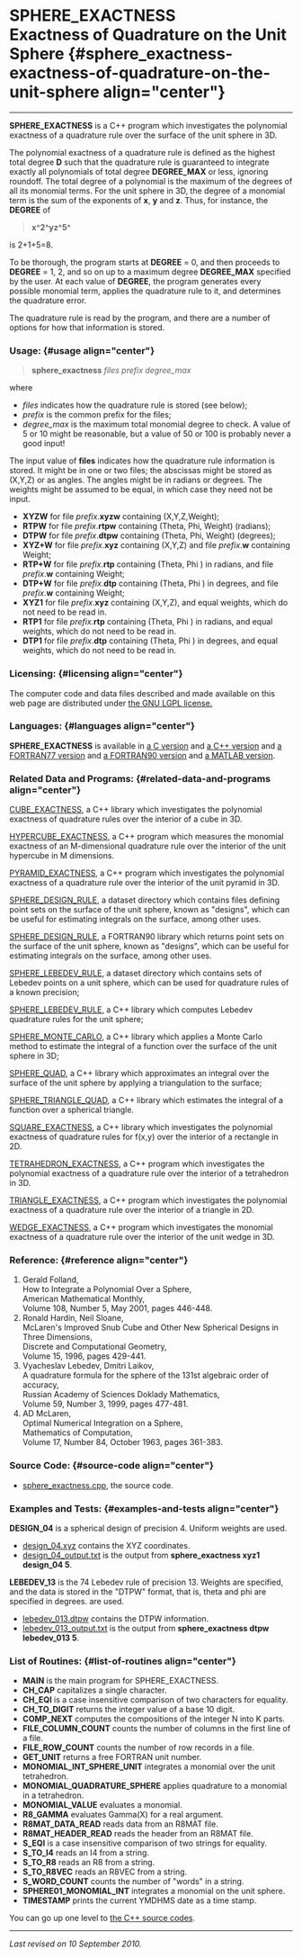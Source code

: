 SPHERE\_EXACTNESS\
Exactness of Quadrature on the Unit Sphere {#sphere_exactness-exactness-of-quadrature-on-the-unit-sphere align="center"}
==========================================

------------------------------------------------------------------------

**SPHERE\_EXACTNESS** is a C++ program which investigates the polynomial
exactness of a quadrature rule over the surface of the unit sphere in
3D.

The polynomial exactness of a quadrature rule is defined as the highest
total degree **D** such that the quadrature rule is guaranteed to
integrate exactly all polynomials of total degree **DEGREE\_MAX** or
less, ignoring roundoff. The total degree of a polynomial is the maximum
of the degrees of all its monomial terms. For the unit sphere in 3D, the
degree of a monomial term is the sum of the exponents of **x**, **y**
and **z**. Thus, for instance, the **DEGREE** of

> **x^2^yz^5^**

is 2+1+5=8.

To be thorough, the program starts at **DEGREE** = 0, and then proceeds
to **DEGREE** = 1, 2, and so on up to a maximum degree **DEGREE\_MAX**
specified by the user. At each value of **DEGREE**, the program
generates every possible monomial term, applies the quadrature rule to
it, and determines the quadrature error.

The quadrature rule is read by the program, and there are a number of
options for how that information is stored.

### Usage: {#usage align="center"}

> **sphere\_exactness** *files* *prefix* *degree\_max*

where

-   *files* indicates how the quadrature rule is stored (see below);
-   *prefix* is the common prefix for the files;
-   *degree\_max* is the maximum total monomial degree to check. A value
    of 5 or 10 might be reasonable, but a value of 50 or 100 is probably
    never a good input!

The input value of **files** indicates how the quadrature rule
information is stored. It might be in one or two files; the abscissas
might be stored as (X,Y,Z) or as angles. The angles might be in radians
or degrees. The weights might be assumed to be equal, in which case they
need not be input.

-   **XYZW** for file *prefix*.**xyzw** containing (X,Y,Z,Weight);
-   **RTPW** for file *prefix*.**rtpw** containing (Theta, Phi, Weight)
    (radians);
-   **DTPW** for file *prefix*.**dtpw** containing (Theta, Phi, Weight)
    (degrees);
-   **XYZ+W** for file *prefix*.**xyz** containing (X,Y,Z) and file
    *prefix*.**w** containing Weight;
-   **RTP+W** for file *prefix*.**rtp** containing (Theta, Phi ) in
    radians, and file *prefix*.**w** containing Weight;
-   **DTP+W** for file *prefix*.**dtp** containing (Theta, Phi ) in
    degrees, and file *prefix*.**w** containing Weight;
-   **XYZ1** for file *prefix*.**xyz** containing (X,Y,Z), and equal
    weights, which do not need to be read in.
-   **RTP1** for file *prefix*.**rtp** containing (Theta, Phi ) in
    radians, and equal weights, which do not need to be read in.
-   **DTP1** for file *prefix*.**dtp** containing (Theta, Phi ) in
    degrees, and equal weights, which do not need to be read in.

### Licensing: {#licensing align="center"}

The computer code and data files described and made available on this
web page are distributed under [the GNU LGPL
license.](../../txt/gnu_lgpl.txt)

### Languages: {#languages align="center"}

**SPHERE\_EXACTNESS** is available in [a C
version](../../c_src/sphere_exactness/sphere_exactness.md) and [a C++
version](../../master/sphere_exactness/sphere_exactness.md) and [a
FORTRAN77 version](../../f77_src/sphere_exactness/sphere_exactness.md)
and [a FORTRAN90
version](../../f_src/sphere_exactness/sphere_exactness.md) and [a
MATLAB version](../../m_src/sphere_exactness/sphere_exactness.md).

### Related Data and Programs: {#related-data-and-programs align="center"}

[CUBE\_EXACTNESS](../../master/cube_exactness/cube_exactness.md), a
C++ library which investigates the polynomial exactness of quadrature
rules over the interior of a cube in 3D.

[HYPERCUBE\_EXACTNESS](../../master/hypercube_exactness/hypercube_exactness.md),
a C++ program which measures the monomial exactness of an M-dimensional
quadrature rule over the interior of the unit hypercube in M dimensions.

[PYRAMID\_EXACTNESS](../../master/pyramid_exactness/pyramid_exactness.md),
a C++ program which investigates the polynomial exactness of a
quadrature rule over the interior of the unit pyramid in 3D.

[SPHERE\_DESIGN\_RULE](../../datasets/sphere_design_rule/sphere_design_rule.md),
a dataset directory which contains files defining point sets on the
surface of the unit sphere, known as "designs", which can be useful for
estimating integrals on the surface, among other uses.

[SPHERE\_DESIGN\_RULE](../../f_src/sphere_design_rule/sphere_design_rule.md),
a FORTRAN90 library which returns point sets on the surface of the unit
sphere, known as "designs", which can be useful for estimating integrals
on the surface, among other uses.

[SPHERE\_LEBEDEV\_RULE](../../datasets/sphere_lebedev_rule/sphere_lebedev_rule.md),
a dataset directory which contains sets of Lebedev points on a unit
sphere, which can be used for quadrature rules of a known precision;

[SPHERE\_LEBEDEV\_RULE](../../master/sphere_lebedev_rule/sphere_lebedev_rule.md),
a C++ library which computes Lebedev quadrature rules for the unit
sphere;

[SPHERE\_MONTE\_CARLO](../../master/sphere_monte_carlo/sphere_monte_carlo.md),
a C++ library which applies a Monte Carlo method to estimate the
integral of a function over the surface of the unit sphere in 3D;

[SPHERE\_QUAD](../../master/sphere_quad/sphere_quad.md), a C++
library which approximates an integral over the surface of the unit
sphere by applying a triangulation to the surface;

[SPHERE\_TRIANGLE\_QUAD](../../master/sphere_triangle_quad/sphere_triangle_quad.md),
a C++ library which estimates the integral of a function over a
spherical triangle.

[SQUARE\_EXACTNESS](../../master/square_exactness/square_exactness.md),
a C++ library which investigates the polynomial exactness of quadrature
rules for f(x,y) over the interior of a rectangle in 2D.

[TETRAHEDRON\_EXACTNESS](../../master/tetrahedron_exactness/tetrahedron_exactness.md),
a C++ program which investigates the polynomial exactness of a
quadrature rule over the interior of a tetrahedron in 3D.

[TRIANGLE\_EXACTNESS](../../master/triangle_exactness/triangle_exactness.md),
a C++ program which investigates the polynomial exactness of a
quadrature rule over the interior of a triangle in 2D.

[WEDGE\_EXACTNESS](../../master/wedge_exactness/wedge_exactness.md),
a C++ program which investigates the monomial exactness of a quadrature
rule over the interior of the unit wedge in 3D.

### Reference: {#reference align="center"}

1.  Gerald Folland,\
    How to Integrate a Polynomial Over a Sphere,\
    American Mathematical Monthly,\
    Volume 108, Number 5, May 2001, pages 446-448.
2.  Ronald Hardin, Neil Sloane,\
    McLaren's Improved Snub Cube and Other New Spherical Designs in
    Three Dimensions,\
    Discrete and Computational Geometry,\
    Volume 15, 1996, pages 429-441.
3.  Vyacheslav Lebedev, Dmitri Laikov,\
    A quadrature formula for the sphere of the 131st algebraic order of
    accuracy,\
    Russian Academy of Sciences Doklady Mathematics,\
    Volume 59, Number 3, 1999, pages 477-481.
4.  AD McLaren,\
    Optimal Numerical Integration on a Sphere,\
    Mathematics of Computation,\
    Volume 17, Number 84, October 1963, pages 361-383.

### Source Code: {#source-code align="center"}

-   [sphere\_exactness.cpp](sphere_exactness.cpp), the source code.

### Examples and Tests: {#examples-and-tests align="center"}

**DESIGN\_04** is a spherical design of precision 4. Uniform weights are
used.

-   [design\_04.xyz](design_04.xyz) contains the XYZ coordinates.
-   [design\_04\_output.txt](design_04_output.txt) is the output from
    **sphere\_exactness xyz1 design\_04 5**.

**LEBEDEV\_13** is the 74 Lebedev rule of precision 13. Weights are
specified, and the data is stored in the "DTPW" format, that is, theta
and phi are specified in degrees. are used.

-   [lebedev\_013.dtpw](lebedev_013.dtpw) contains the DTPW information.
-   [lebedev\_013\_output.txt](lebedev_013_output.txt) is the output
    from **sphere\_exactness dtpw lebedev\_013 5**.

### List of Routines: {#list-of-routines align="center"}

-   **MAIN** is the main program for SPHERE\_EXACTNESS.
-   **CH\_CAP** capitalizes a single character.
-   **CH\_EQI** is a case insensitive comparison of two characters for
    equality.
-   **CH\_TO\_DIGIT** returns the integer value of a base 10 digit.
-   **COMP\_NEXT** computes the compositions of the integer N into K
    parts.
-   **FILE\_COLUMN\_COUNT** counts the number of columns in the first
    line of a file.
-   **FILE\_ROW\_COUNT** counts the number of row records in a file.
-   **GET\_UNIT** returns a free FORTRAN unit number.
-   **MONOMIAL\_INT\_SPHERE\_UNIT** integrates a monomial over the unit
    tetrahedron.
-   **MONOMIAL\_QUADRATURE\_SPHERE** applies quadrature to a monomial in
    a tetrahedron.
-   **MONOMIAL\_VALUE** evaluates a monomial.
-   **R8\_GAMMA** evaluates Gamma(X) for a real argument.
-   **R8MAT\_DATA\_READ** reads data from an R8MAT file.
-   **R8MAT\_HEADER\_READ** reads the header from an R8MAT file.
-   **S\_EQI** is a case insensitive comparison of two strings for
    equality.
-   **S\_TO\_I4** reads an I4 from a string.
-   **S\_TO\_R8** reads an R8 from a string.
-   **S\_TO\_R8VEC** reads an R8VEC from a string.
-   **S\_WORD\_COUNT** counts the number of "words" in a string.
-   **SPHERE01\_MONOMIAL\_INT** integrates a monomial on the unit
    sphere.
-   **TIMESTAMP** prints the current YMDHMS date as a time stamp.

You can go up one level to [the C++ source codes](../cpp_src.md).

------------------------------------------------------------------------

*Last revised on 10 September 2010.*
